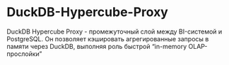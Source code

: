 # DuckDB-Hypercube-Proxy
DuckDB Hypercube Proxy - промежуточный слой между BI-системой и PostgreSQL. Он позволяет кэшировать агрегированные запросы в памяти через DuckDB, выполняя роль быстрой “in-memory OLAP-прослойки”

